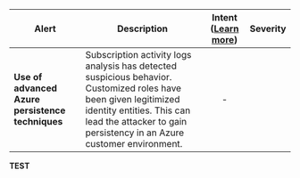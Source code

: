 |Alert|Description|Intent ([Learn more](#intentions))|Severity|
|----|----|:----:|--|
|**Use of advanced Azure persistence techniques**|Subscription activity logs analysis has detected suspicious behavior. Customized roles have been given legitimized identity entities. This can lead the attacker to gain persistency in an Azure customer environment.|-||
**TEST**
